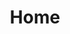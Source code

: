 ---
title: Home
image: "/uploads/primary.jpg"
heading: 'Your Local Digital Creative'
description: 'We believe at Gray & Co. that clients deserves a team that can meet all their creative & digital needs.'
cta: 'We believe at <b>Gray & Co.</b> that clients deserves a team that can meet all their creative & digital needs.'
button_url: "#contact"
button_text: Let's Get Started!
more_url: 
more_text: 
blocks:
  - template: block-statement
    heading: Gray & Co.
    content: We believe at <b>Gray & Co.</b> that clients deserves a team that can meet all their creative & digital needs. 
  - template: block-feature-4
    heading: 
    subheading: Who we've worked with.
    items:
    - template: feature-item
      image: "/uploads/aucu.svg"
      link: "/about"
    - template: feature-item
      image: "/uploads/aucu.svg"
      link: "/about"
    - template: feature-item
      image: "/uploads/aucu.svg"
      link: "/about"
    - template: feature-item
      image: "/uploads/aucu.svg"
      link: "/about"
    - template: feature-item
      image: "/uploads/aucu.svg"
      link: "/about"
    button_url: "/contact/"
    button_text: Let's Get Started!
    more_url: "/About"
    more_text: Learn more
    image_position: ''
    portrait: false
  - template: block-feature-2
    heading: What We Do
    subheading: ''
    image: "/uploads/placeholder2.jpg"
    items:
    - template: block-feature-item-2
      header: Web Design
      link: "/about"
    - template: block-feature-item-2
      header: Branding
      link: "/about"
    - template: block-feature-item-2
      header: Digital 
      link: "/about"
    button_url: "/contact/"
    button_text: Let's Get Started!
    more_url: "/About"
    more_text: Learn more
    image_position: ''
    portrait: false
  - template: block-image
    heading: Web Design
    subheading: ''
    image: "/uploads/placeholder2.jpg"
    content: We build incredibly fast websites that are carefully crafted & designed, with a focus on usability and accessibility for the user.
    more_url: "/About"
    more_text: Learn more
    image_position: ''
    portrait: false
  - template: block-image
    heading: About Us
    subheading: ''
    image: "/uploads/placeholder2.jpg"
    content: We believe at <b>Gray & Co.</b> that clients deserves a team that can meet all their creative & digital needs.
    more_url: "/About"
    more_text: Learn more
    image_position: ''
    portrait: false
  - template: block-faq
    subheading: FAQ
    heading: Frequently Asked Questions
    content: How can we help?
    items:
    - template: block-faq-item
      question: Who is Gray & Co?
      answer: We believe at <b>Gray & Co.</b> that clients deserves a team that can meet all their creative & digital needs.
    - template: block-faq-item
      question: Who is Gray & Co?
      answer: We believe at <b>Gray & Co.</b> that clients deserves a team that can meet all their creative & digital needs.
    - template: block-faq-item
      question: Who is Gray & Co?
      answer: We believe at <b>Gray & Co.</b> that clients deserves a team that can meet all their creative & digital needs.
  - template: block-feature-3
    heading: Block Feature 3
    content: An awesome block feature
    items:
    - template: feature-item
      image: "/uploads/placeholder2.jpg"
    - template: feature-item
      image: "/uploads/placeholder2.jpg"
    - template: feature-item
      image: "/uploads/placeholder2.jpg"
    - template: feature-item
      image: "/uploads/placeholder2.jpg"
  - template: block-feature-5
    heading: Ready to get started?
    subheading: 
    content: We believe at <b>Gray & Co.</b> that clients deserves a team that can meet all their creative & digital needs.
    buttons:
    - template: buttom-item
      title: Let's get started
      link: "/about"
    - template: buttom-item
      title: Let's get started
      link: "/about"
  - template: block-feature-6
    heading: What our customers are saying.
    subheading: 
    content: We believe at <b>Gray & Co.</b> that clients deserves a team that can meet all their creative & digital needs.
    items:
    - template: block-item
      image: "/uploads/placeholder2.jpg"
      title: Jane Smith
    - template: block-item
      image: "/uploads/placeholder2.jpg"
      title: Jane Smith
    - template: block-item
      image: "/uploads/placeholder2.jpg"
      title: Jane Smith
    - template: block-item
      image: "/uploads/placeholder2.jpg"
      title: Jane Smith
    - template: block-item
      image: "/uploads/placeholder2.jpg"
      title: Jane Smith
---